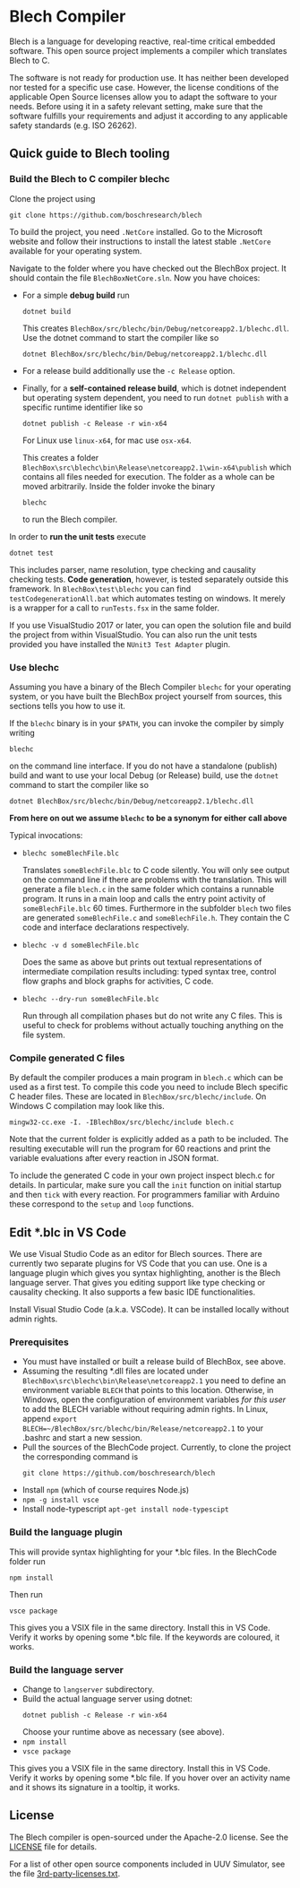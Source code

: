 # Blech Compiler

Blech is a language for developing reactive, real-time critical embedded software.
This open source project implements a compiler which translates Blech to C.

The software is not ready for production use. It has neither been developed nor
tested for a specific use case. However, the license conditions of the
applicable Open Source licenses allow you to adapt the software to your needs.
Before using it in a safety relevant setting, make sure that the software
fulfills your requirements and adjust it according to any applicable safety
standards (e.g. ISO 26262).

## Quick guide to Blech tooling

### Build the Blech to C compiler blechc
Clone the project using
```
git clone https://github.com/boschresearch/blech
```
To build the project, you need `.NetCore` installed. Go to the Microsoft website and follow their instructions to install the latest stable `.NetCore` available for your operating system.

Navigate to the folder where you have checked out the BlechBox project. It should contain the file `BlechBoxNetCore.sln`. Now you have choices:
  * For a simple **debug build** run
    ```
    dotnet build
    ```
    This creates `BlechBox/src/blechc/bin/Debug/netcoreapp2.1/blechc.dll`.
    Use the dotnet command to start the compiler like so
    ```
    dotnet BlechBox/src/blechc/bin/Debug/netcoreapp2.1/blechc.dll
    ```
  * For a release build additionally use the `-c Release` option.

  * Finally, for a **self-contained release build**, which is dotnet independent but operating system dependent, you need to run `dotnet publish` with a specific runtime identifier like so
    ```
    dotnet publish -c Release -r win-x64
    ```
    For Linux use `linux-x64`, for mac use `osx-x64`.

    This creates a folder `BlechBox\src\blechc\bin\Release\netcoreapp2.1\win-x64\publish` which contains all files needed for execution. The folder as a whole can be moved arbitrarily.
    Inside the folder invoke the binary
    ```
    blechc
    ```
    to run the Blech compiler.

In order to **run the unit tests** execute
```
dotnet test
```
This includes parser, name resolution, type checking and causality checking tests.
**Code generation**, however, is tested separately outside this framework. In `BlechBox\test\blechc` you can find `testCodegenerationAll.bat` which automates testing on windows. It merely is a wrapper for a call to `runTests.fsx` in the same folder.

If you use VisualStudio 2017 or later, you can open the solution file and build the project from within VisualStudio. You can also run the unit tests provided you have installed the `NUnit3 Test Adapter` plugin.

### Use blechc

Assuming you have a binary of the Blech Compiler `blechc` for your operating system, or you have built the BlechBox project yourself from sources, this sections tells you how to use it.

If the `blechc` binary is in your `$PATH`, you can invoke the compiler by simply writing
```
blechc
```
on the command line interface.
If you do not have a standalone (publish) build and want to use your local Debug (or Release) build, use the `dotnet` command to start the compiler like so
```
dotnet BlechBox/src/blechc/bin/Debug/netcoreapp2.1/blechc.dll
```

**From here on out we assume ```blechc``` to be a synonym for either call above**

Typical invocations:
  *  ```
     blechc someBlechFile.blc
     ```
     Translates ```someBlechFile.blc``` to C code silently. You will only see output on the command line if there are problems with the translation.
     This will generate a file `blech.c` in the same folder which contains a runnable program. It runs in a main loop and calls the entry point activity of `someBlechFile.blc` 60 times. Furthermore in the subfolder `blech` two files are generated `someBlechFile.c` and `someBlechFile.h`. They contain the C code and interface declarations respectively.
  *  ```
     blechc -v d someBlechFile.blc
     ```
     Does the same as above but prints out textual representations of intermediate compilation results including: typed syntax tree, control flow graphs and block graphs for activities, C code.
  *  ```
     blechc --dry-run someBlechFile.blc
     ```
     Run through all compilation phases but do not write any C files. This is useful to check for problems without actually touching anything on the file system.

### Compile generated C files

By default the compiler produces a main program in `blech.c` which can be used as a first test. To compile this code you need to include Blech specific C header files. These are located in `BlechBox/src/blechc/include`. On Windows C compilation may look like this.
```
mingw32-cc.exe -I. -IBlechBox/src/blechc/include blech.c
```
Note that the current folder is explicitly added as a path to be included.
The resulting executable will run the program for 60 reactions and print the variable evaluations after every reaction in JSON format.

To include the generated C code in your own project inspect blech.c for details. In particular, make sure you call the `init` function on initial startup and then `tick` with every reaction.
For programmers familiar with Arduino these correspond to the `setup` and `loop` functions.

## Edit *.blc in VS Code
We use Visual Studio Code as an editor for Blech sources. There are currently two separate plugins for VS Code that you can use. One is a language plugin which gives you syntax highlighting, another is the Blech language server. That gives you editing support like type checking or causality checking. It also supports a few basic IDE functionalities.

Install Visual Studio Code (a.k.a. VSCode). It can be installed locally without admin rights. 

### Prerequisites
* You must have installed or built a release build of BlechBox, see above.
* Assuming the resulting *.dll files are located under `BlechBox\src\blechc\bin\Release\netcoreapp2.1` you need to define an environment variable `BLECH` that points to this location.
  Otherwise, in Windows, open the configuration of environment variables *for this user* to add the BLECH variable without requiring admin rights.
  In Linux, append `export BLECH=~/BlechBox/src/blechc/bin/Release/netcoreapp2.1` to your .bashrc and start a new session.
* Pull the sources of the BlechCode project. Currently, to clone the project the corresponding command is
  ```
  git clone https://github.com/boschresearch/blech
  ```
* Install `npm` (which of course requires Node.js)
* `npm -g install vsce`
* Install node-typescript `apt-get install node-typescipt`
  
### Build the language plugin
This will provide syntax highlighting for your *.blc files.
In the BlechCode folder run
```
npm install
```
Then run
```
vsce package
```
This gives you a VSIX file in the same directory. Install this in VS Code. Verify it works by opening some *.blc file. If the keywords are coloured, it works.

### Build the language server
* Change to `langserver` subdirectory.
* Build the actual language server using dotnet:
  ```
  dotnet publish -c Release -r win-x64
  ```
  Choose your runtime above as necessary (see above).
* `npm install`
* `vsce package`

This gives you a VSIX file in the same directory. Install this in VS Code. Verify it works by opening some *.blc file. If you hover over an activity name and it shows its signature in a tooltip, it works.


## License

The Blech compiler is open-sourced under the Apache-2.0 license. See the
[LICENSE](LICENSE) file for details.

For a list of other open source components included in UUV Simulator, see the
file [3rd-party-licenses.txt](3rd-party-licenses.txt).
